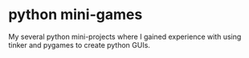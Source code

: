 # python mini-games

My several python mini-projects where I gained experience with using tinker and pygames to create python GUIs.

